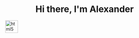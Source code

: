 <div id="header" align="center">
<H1>Hi there, I'm Alexander</H1>
</div>
<img src="https://cdn.jsdelivr.net/gh/devicons/devicon@latest/icons/html5/html5-original.svg" title="html5" width="40" height="40"/>&nbsp
